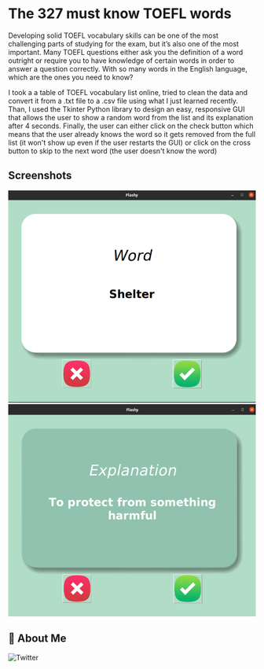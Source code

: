 # The 327 must know TOEFL words

  Developing solid TOEFL vocabulary skills can be one of the most challenging parts of studying for the exam, but it’s also one of the most important.
  Many TOEFL questions either ask you the definition of a word outright or require you to have knowledge of certain words in order to answer a question correctly. With so many words in the English language, which are the ones you need to know?

I took a a table of TOEFL vocabulary list online, tried to clean the data and convert it from a .txt file to a .csv file using what I just learned recently. Than, I used the Tkinter Python library to design an easy, responsive GUI that allows the user to show a random word from the list and its explanation after 4 seconds. Finally, the user can either click on the check button which means that the user already knows the word so it gets removed from the full list (it won't show up even if the user restarts the GUI) or click on the cross button to skip to the next word (the user doesn't know the word)

## Screenshots

<img src="Screenshots/word.png" alt="word" border="0">


<img src="Screenshots/explanation.png" alt="word" border="0">

## 🚀 About Me

<img alt="Twitter" src="https://img.shields.io/badge/<krifaymen>-%231DA1F2.svg?style=for-the-badge&logo=Twitter&logoColor=white"/>
